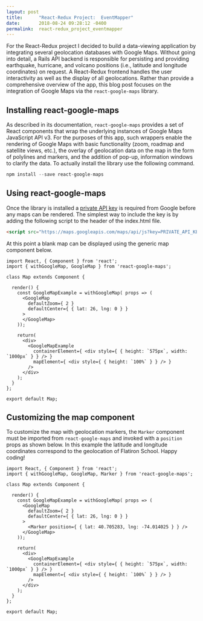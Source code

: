 ```yaml
---
layout: post
title:      "React-Redux Project:  EventMapper"
date:       2018-08-24 09:28:12 -0400
permalink:  react-redux_project_eventmapper
---
```


For the React-Redux project I decided to build a data-viewing application by integrating several geolocation databases with Google Maps. Without going into detail, a Rails API backend is responsible for persisting and providing earthquake, hurricane, and volcano positions (i.e., latitude and longitude coordinates) on request. A React-Redux frontend handles the user interactivity as well as the display of all geolocations. Rather than provide a comprehensive overview of the app, this blog post focuses on the integration of Google Maps via the `react-google-maps` library.

## Installing react-google-maps
As described in its documentation, `react-google-maps` provides a set of React components that wrap the underlying instances of Google Maps JavaScript API v3. For the purposes of this app, such wrappers enable the rendering of Google Maps with basic functionality (zoom, roadmap and satellite views, etc.), the overlay of geolocation data on the map in the form of polylines and markers, and the addition of pop-up, information windows to clarify the data. To actually install the library use the following command.
```javascript
npm install --save react-google-maps
```

  
## Using react-google-maps
Once the library is installed a [private API key](https://developers.google.com/maps/documentation/javascript/get-api-key) is required from Google before any maps can be rendered. The simplest way to include the key is by adding the following script to the header of the index.html file.
```html
<script src="https://maps.googleapis.com/maps/api/js?key=PRIVATE_API_KEY"></script>
```
At this point a blank map can be displayed using the generic map component below.
```
import React, { Component } from 'react';
import { withGoogleMap, GoogleMap } from 'react-google-maps';

class Map extends Component {

  render() {
    const GoogleMapExample = withGoogleMap( props => (
      <GoogleMap
        defaultZoom={ 2 }
        defaultCenter={ { lat: 26, lng: 0 } }
      >
      </GoogleMap>
    ));

    return(
      <div>
        <GoogleMapExample
          containerElement={ <div style={ { height: `575px`, width: `1000px` } } /> }
          mapElement={ <div style={ { height: `100%` } } /> }
        />
      </div>
    );
  }
};

export default Map;
```

  
## Customizing the map component
To customize the map with geolocation markers, the `Marker` component must be imported from `react-google-maps` and invoked with a `position` props as shown below. In this example the latitude and longitude coordinates correspond to the geolocation of Flatiron School. Happy coding!
```
import React, { Component } from 'react';
import { withGoogleMap, GoogleMap, Marker } from 'react-google-maps';

class Map extends Component {

  render() {
    const GoogleMapExample = withGoogleMap( props => (
      <GoogleMap
        defaultZoom={ 2 }
        defaultCenter={ { lat: 26, lng: 0 } }
      >
        <Marker position={ { lat: 40.705283, lng: -74.014025 } } />
      </GoogleMap>
    ));

    return(
      <div>
        <GoogleMapExample
          containerElement={ <div style={ { height: `575px`, width: `1000px` } } /> }
          mapElement={ <div style={ { height: `100%` } } /> }
        />
      </div>
    );
  }
};

export default Map;
```

